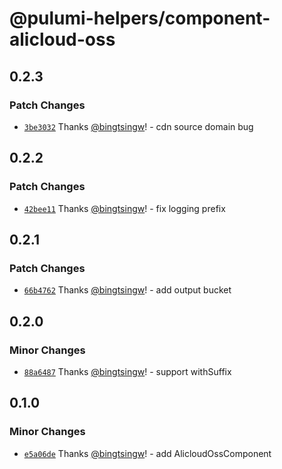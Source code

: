 # @pulumi-helpers/component-alicloud-oss

## 0.2.3

### Patch Changes

- [`3be3032`](https://github.com/bingtsingw/pulumi-helpers/commit/3be3032626eb618323089676adec302b87ebd08b) Thanks [@bingtsingw](https://github.com/bingtsingw)! - cdn source domain bug

## 0.2.2

### Patch Changes

- [`42bee11`](https://github.com/bingtsingw/pulumi-helpers/commit/42bee1189cad82f4dd48fb7700b8ba86cd2793f6) Thanks [@bingtsingw](https://github.com/bingtsingw)! - fix logging prefix

## 0.2.1

### Patch Changes

- [`66b4762`](https://github.com/bingtsingw/pulumi-helpers/commit/66b4762c07afd396bc63e9da247afb5367ad0fa8) Thanks [@bingtsingw](https://github.com/bingtsingw)! - add output bucket

## 0.2.0

### Minor Changes

- [`88a6487`](https://github.com/bingtsingw/pulumi-helpers/commit/88a6487bcd28d9dfe499d2a484214b610c2f14a9) Thanks [@bingtsingw](https://github.com/bingtsingw)! - support withSuffix

## 0.1.0

### Minor Changes

- [`e5a06de`](https://github.com/bingtsingw/pulumi-helpers/commit/e5a06de623aa11a696cd9342c80e2d47ee3e2d51) Thanks [@bingtsingw](https://github.com/bingtsingw)! - add AlicloudOssComponent
